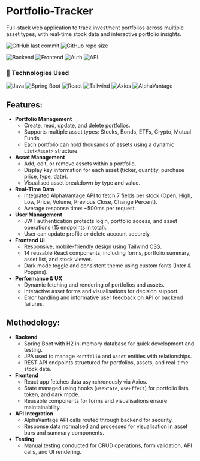 # Portfolio-Tracker
Full-stack web application to track investment portfolios across multiple asset types, with real-time stock data and interactive portfolio insights.

![GitHub last commit](https://img.shields.io/github/last-commit/087narain/Portfolio-Tracker)
![GitHub repo size](https://img.shields.io/github/repo-size/087narain/Portfolio-Tracker)

![Backend](https://img.shields.io/badge/Backend-SpringBoot-blue)
![Frontend](https://img.shields.io/badge/Frontend-React-blue)
![Auth](https://img.shields.io/badge/Auth-JWT-green)
![API](https://img.shields.io/badge/API-REST-blue)

### 🚀 Technologies Used

![Java](https://img.shields.io/badge/Java-007396?style=for-the-badge&logo=java&logoColor=white)
![Spring Boot](https://img.shields.io/badge/SpringBoot-6DB33F?style=for-the-badge&logo=spring&logoColor=white)
![React](https://img.shields.io/badge/React-61DAFB?style=for-the-badge&logo=react&logoColor=white)
![Tailwind](https://img.shields.io/badge/Tailwind-38B2AC?style=for-the-badge&logo=tailwindcss&logoColor=white)
![Axios](https://img.shields.io/badge/Axios-5A29E4?style=for-the-badge)
![AlphaVantage](https://img.shields.io/badge/AlphaVantage-FF9900?style=for-the-badge)

## Features:
- **Portfolio Management**
  - Create, read, update, and delete portfolios.
  - Supports multiple asset types: Stocks, Bonds, ETFs, Crypto, Mutual Funds.
  - Each portfolio can hold thousands of assets using a dynamic `List<Asset>` structure.
- **Asset Management**
  - Add, edit, or remove assets within a portfolio.
  - Display key information for each asset (ticker, quantity, purchase price, type, date).
  - Visualised asset breakdown by type and value.
- **Real-Time Data**
  - Integrated AlphaVantage API to fetch 7 fields per stock (Open, High, Low, Price, Volume, Previous Close, Change Percent).
  - Average response time: ~500ms per request.
- **User Management**
  - JWT authentication protects login, portfolio access, and asset operations (15 endpoints in total).
  - User can update profile or delete account securely.
- **Frontend UI**
  - Responsive, mobile-friendly design using Tailwind CSS.
  - 14 reusable React components, including forms, portfolio summary, asset list, and stock viewer.
  - Dark mode toggle and consistent theme using custom fonts (Inter & Poppins).
- **Performance & UX**
  - Dynamic fetching and rendering of portfolios and assets.
  - Interactive asset forms and visualisations for decision support.
  - Error handling and informative user feedback on API or backend failures.

## Methodology:
- **Backend**
  - Spring Boot with H2 in-memory database for quick development and testing.
  - JPA used to manage `Portfolio` and `Asset` entities with relationships.
  - REST API endpoints structured for portfolios, assets, and real-time stock data.
- **Frontend**
  - React app fetches data asynchronously via Axios.
  - State managed using hooks (`useState`, `useEffect`) for portfolio lists, token, and dark mode.
  - Reusable components for forms and visualisations ensure maintainability.
- **API Integration**
  - AlphaVantage API calls routed through backend for security.
  - Response data normalsed and processed for visualisation in asset bars and summary components.
- **Testing**
  - Manual testing conducted for CRUD operations, form validation, API calls, and UI rendering.
